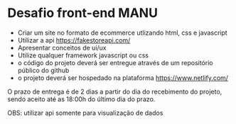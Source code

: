 # Desafio front-end MANU

- Criar um site no formato de ecommerce utlizando html, css e javascript
- Utilizar a api https://fakestoreapi.com/
- Apresentar conceitos de ui/ux
- Utilize qualquer framework javascript ou css
- o código do projeto deverá ser entregue através de um repositório público do github
- o projeto deverá ser hospedado na plataforma https://www.netlify.com/ 

O prazo de entrega é de 2 dias a partir do dia do recebimento do projeto, sendo aceito até as 18:00h do último dia do prazo.


OBS: utilizar api somente para visualização de dados

